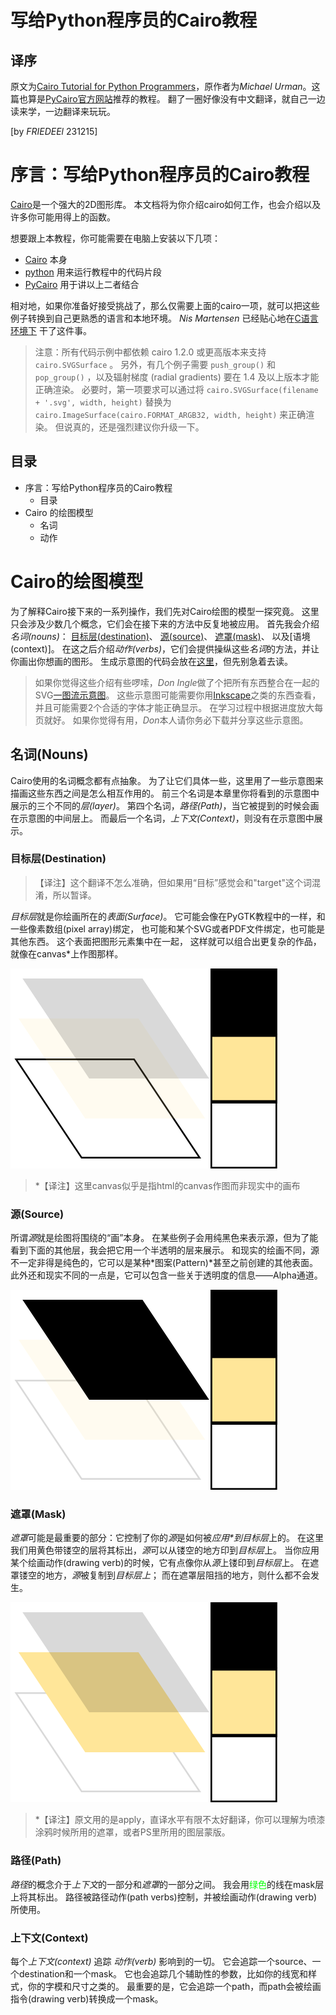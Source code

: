 # 写给Python程序员的Cairo教程
## 译序
原文为[Cairo Tutorial for Python Programmers](https://www.tortall.net/mu/wiki/CairoTutorial#cairo-tutorial-for-python-programmers)，原作者为*Michael Urman*。这篇也算是[PyCairo官方网站](https://pycairo.readthedocs.io/en/latest/resources.html)推荐的教程。
翻了一圈好像没有中文翻译，就自己一边读来学，一边翻译来玩玩。

\[by *FRIEDEEl* 231215\]

# 序言：写给Python程序员的Cairo教程
[Cairo](https://cairographics.org/)是一个强大的2D图形库。
本文档将为你介绍cairo如何工作，也会介绍以及许多你可能用得上的函数。

想要跟上本教程，你可能需要在电脑上安装以下几项：
- [Cairo](https://cairographics.org/snapshots/) 本身
- [python](https://www.python.org/downloads/) 用来运行教程中的代码片段
- [PyCairo](https://cairographics.org/snapshots/) 用于讲以上二者结合

相对地，如果你准备好接受挑战了，那么仅需要上面的cairo一项，就可以把这些例子转换到自己更熟悉的语言和本地环境。
*Nis Martensen* 已经贴心地在[C语言环境下](http://cairographics.org/tutorial/) 干了这件事。

> 注意：所有代码示例中都依赖 cairo 1.2.0 或更高版本来支持 `cairo.SVGSurface` 。
> 另外，有几个例子需要 `push_group()` 和 `pop_group()` ，以及辐射梯度 (radial gradients) 要在 1.4 及以上版本才能正确渲染。
> 必要时，第一项要求可以通过将 `cairo.SVGSurface(filename + '.svg', width, height)` 替换为 `cairo.ImageSurface(cairo.FORMAT_ARGB32, width, height)` 来正确渲染。
> 但说真的，还是强烈建议你升级一下。

## 目录
- 序言：写给Python程序员的Cairo教程
  - 目录
- Cairo 的绘图模型
  - 名词
  - 动作

# Cairo的绘图模型
为了解释Cairo接下来的一系列操作，我们先对Cairo绘图的模型一探究竟。
这里只会涉及少数几个概念，它们会在接下来的方法中反复地被应用。
首先我会介绍*名词(nouns)*：
[目标层(destination)]()、
[源(source)]()、
[遮罩(mask)]()、
以及[语境(context)]。 
在这之后介绍*动作(verbs)*，它们会提供操纵这些*名词*的方法，并让你画出你想画的图形。
生成示意图的代码会放在[这里]()，但先别急着去读。

> 如果你觉得这些介绍有些啰嗦，*Don Ingle*做了个把所有东西整合在一起的SVG[一图流示意图]()。
> 这些示意图可能需要你用[Inkscape]()之类的东西查看，并且可能需要2个合适的字体才能正确显示。
> 在学习过程中根据进度放大每页就好。
> 如果你觉得有用，*Don*本人请你务必下载并分享这些示意图。

## 名词(Nouns)
Cairo使用的名词概念都有点抽象。
为了让它们具体一些，这里用了一些示意图来描画这些东西之间是怎么相互作用的。
前三个名词是本章里你将看到的示意图中展示的三个不同的*层(layer)*。
第四个名词，*路径(Path)*，当它被提到的时候会画在示意图的中间层上。
而最后一个名词，*上下文(Context)*，则没有在示意图中展示。

### 目标层(Destination)
> 【译注】这个翻译不怎么准确，但如果用“目标”感觉会和"target"这个词混淆，所以暂译。

*目标层*就是你绘画所在的*表面(Surface)*。
它可能会像在PyGTK教程中的一样，和一些像素数组(pixel array)绑定，
也可能和某个SVG或者PDF文件绑定，也可能是其他东西。
这个表面把图形元素集中在一起，
这样就可以组合出更复杂的作品，就像在canvas\*上作图那样。

![diagram](destination.svg)

> \*【译注】这里canvas似乎是指html的canvas作图而非现实中的画布

### 源(Source)
所谓*源*就是绘图将围绕的“画”本身。
在某些例子会用纯黑色来表示源，但为了能看到下面的其他层，我会把它用一个半透明的层来展示。
和现实的绘画不同，源不一定非得是纯色的，它可以是某种*图案(Pattern)*甚至之前创建的其他表面。
此外还和现实不同的一点是，它可以包含一些关于透明度的信息——Alpha通道。

![diagram](source.svg)

### 遮罩(Mask)
*遮罩*可能是最重要的部分：它控制了你的*源*是如何被*应用\**到*目标层*上的。
在这里我们用黄色带镂空的层将其标出，*源*可以从镂空的地方印到*目标层*上。
当你应用某个绘画动作(drawing verb)的时候，它有点像你从*源*上镂印到*目标层*上。
在遮罩镂空的地方，*源*被复制到*目标层上*；
而在遮罩层阻挡的地方，则什么都不会发生。

![diagram](the-mask.svg)

> *【译注】原文用的是apply，直译水平有限不太好翻译，你可以理解为喷漆涂鸦时候所用的遮罩，或者PS里所用的图层蒙版。

### 路径(Path)
*路径*的概念介于*上下文*的一部分和*遮罩*的一部分之间。
我会用<font color=#00FF00>绿色</font>的线在mask层上将其标出。
路径被路径动作(path verbs)控制，并被绘画动作(drawing verb)所使用。

### 上下文(Context)
每个*上下文(context)* 追踪 *动作(verb)* 影响到的一切。
它会追踪一个source、一个destination和一个mask。
它也会追踪几个辅助性的参数，比如你的线宽和样式，你的字模和尺寸之类的。
最重要的是，它会追踪一个path，而path会被绘画指令(drawing verb)转换成一个mask。